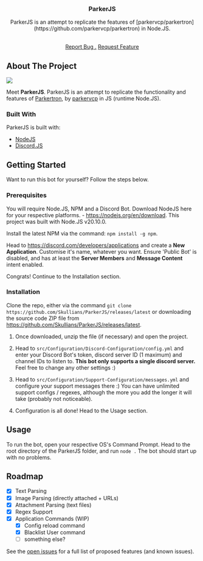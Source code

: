                         
<br/>
<div align="center">

<h3 align="center">ParkerJS</h3>
<p align="center">
ParkerJS is an attempt to replicate the features of [parkervcp/parkertron](https://github.com/parkervcp/parkertron) in Node.JS.

<br/>
<br/>
  
<a href="https://github.com/Skullians/ParkerJS/issues/new?labels=bug&template=bug-report---.md">Report Bug .</a>
<a href="https://github.com/Skullians/ParkerJS/issues/new?labels=enhancement&template=feature-request---.md">Request Feature</a>
</p>
</div>

 ## About The Project

![ ](https://socialify.git.ci/Skullians/ParkerJS/image?description=1&descriptionEditable=The%20Node.JS%20version%20of%20Parkertron.%20But%20Jankier.&font=KoHo&forks=1&issues=1&language=1&name=1&owner=1&pattern=Plus&stargazers=1&theme=Dark)

Meet **ParkerJS**.
ParkerJS is an attempt to replicate the functionality and features of [Parkertron](https://github.com/parkervcp/parkertron), by [parkervcp](https://github.com/parkervcp) in JS (runtime Node.JS).
 ### Built With

ParkerJS is built with:

- [NodeJS](https://nodejs.org/)
- [Discord.JS](https://discord.js.org/)
 ## Getting Started

Want to run this bot for yourself?
Follow the steps below.
 ### Prerequisites

You will require Node.JS, NPM and a Discord Bot.
Download NodeJS here for your respective platforms. - https://nodejs.org/en/download. This project was built with Node.JS v20.10.0.

Install the latest NPM via the command:
`npm install -g npm`.

Head to https://discord.com/developers/applications and create a **New Application**.
Customise it's name, whatever you want.
Ensure 'Public Bot' is disabled, and has at least the **Server Members** and **Message Content** intent enabled.

Congrats! Continue to the Installation section.


 ### Installation

Clone the repo, either via the command `git clone https://github.com/Skullians/ParkerJS/releases/latest` or downloading the source code ZIP file from https://github.com/Skullians/ParkerJS/releases/latest.

1. Once downloaded, unzip the file (if necessary) and open the project.

2. Head to `src/Configuration/Discord-Configuration/config.yml` and enter your Discord Bot's token, discord server ID (1 maximum) and channel IDs to listen to.
**This bot only supports a single discord server.** Feel free to change any other settings :)

3. Head to `src/Configuration/Support-Configuration/messages.yml` and configure your support messages there :) You can have unlimited support configs / regexes, although the more you add the longer it will take (probably not noticeable).

4. Configuration is all done! Head to the Usage section.
 ## Usage

To run the bot, open your respective OS's Command Prompt.
Head to the root directory of the ParkerJS folder, and run
`node .`
The bot should start up with no problems.
 ## Roadmap

- [x] Text Parsing
- [x] Image Parsing (directly attached + URLs)
- [x] Attachment Parsing (text files)
- [x] Regex Support
- [x] Application Commands (WIP)
   - [x] Config reload command
   - [x] Blacklist User command
   - [ ] something else?

See the [open issues](https://github.com/Skullians/ParkerJS/issues) for a full list of proposed features (and known issues).
